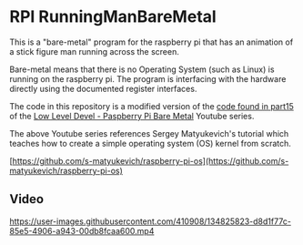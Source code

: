 # RPI RunningManBareMetal

This is a "bare-metal" program for the raspberry pi
that has an animation of a stick figure man running across 
the screen.

Bare-metal means that there is no Operating System (such as Linux)
is running on the raspberry pi. The program is interfacing with the hardware
directly using the documented register interfaces.

The code in this repository is a modified version  of the 
[code found in part15](https://github.com/rockytriton/LLD/tree/main/rpi_bm/part15) of the 
[Low Level Devel - Paspberry Pi Bare Metal](https://www.youtube.com/playlist?list=PLVxiWMqQvhg9FCteL7I0aohj1_YiUx1x8)
Youtube series.

The above Youtube series references Sergey Matyukevich's tutorial
which teaches how to create a simple operating system (OS) kernel from
scratch.

[https://github.com/s-matyukevich/raspberry-pi-os](https://github.com/s-matyukevich/raspberry-pi-os)

## Video

https://user-images.githubusercontent.com/410908/134825823-d8d1f77c-85e5-4906-a943-00db8fcaa600.mp4
